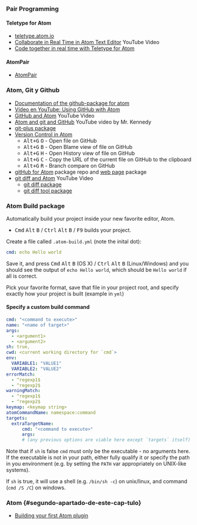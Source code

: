 ### Pair Programming

#### Teletype for Atom

* [teletype.atom.io](https://teletype.atom.io/)
* [Collaborate in Real Time in Atom Text Editor](https://youtu.be/C_JufDsP2Ng) YouTube Video
* [Code together in real time with Teletype for Atom](http://blog.atom.io/2017/11/15/code-together-in-real-time-with-teletype-for-atom.html)

#### AtomPair

* [AtomPair](https://atom.io/packages/atom-pair)

### Atom, Git  y Github

* [Documentation of the github-package for atom](https://flight-manual.atom.io/using-atom/sections/github-package/)
* [Vídeo en YouTube:  Using GitHub with Atom](https://youtu.be/7au7l1qa2so) 
* [GitHub and Atom](https://youtu.be/HqrkEVWBifw) YouTube Video
* [Atom and git and GitHub](https://youtu.be/sb5o2WiNb-A) YouTube video by Mr. Kennedy
* [git-plus package](https://atom.io/packages/git-plus)
* [Version Control in Atom](https://flight-manual.atom.io/using-atom/sections/version-control-in-atom/)
    <ul>
    <li>
    <kbd class="platform-all">Alt+G</kbd> <kbd class="platform-all">O</kbd> - Open file on GitHub</li>
    <li>
    <kbd class="platform-all">Alt+G</kbd> <kbd class="platform-all">B</kbd> - Open Blame view of file on GitHub</li>
    <li>
    <kbd class="platform-all">Alt+G</kbd> <kbd class="platform-all">H</kbd> - Open History view of file on GitHub</li>
    <li>
    <kbd class="platform-all">Alt+G</kbd> <kbd class="platform-all">C</kbd> - Copy the URL of the current file on GitHub to the clipboard</li>
    <li>
    <kbd class="platform-all">Alt+G</kbd> <kbd class="platform-all">R</kbd> - Branch compare on GitHub</li>
    </ul>
* [gitHub for Atom](https://github.atom.io/) package repo and [web page](https://github.atom.io/) package
* [git diff and Atom](https://youtu.be/YJ3yfQAKSzY) YouTube Video
    - [git diff package](https://atom.io/packages/git-diff)
    - [git diff tool package](https://atom.io/packages/git-diff)

### Atom Build package

Automatically build your project inside your new favorite editor, Atom.

  * <kbd>Cmd</kbd> <kbd>Alt</kbd> <kbd>B</kbd> / <kbd>Ctrl</kbd> <kbd>Alt</kbd> <kbd>B</kbd> / <kbd>F9</kbd> builds your project.

  Create a file called `.atom-build.yml` (note the inital dot):
```yml
cmd: echo Hello world
```

Save it, and press <kbd>Cmd</kbd> <kbd>Alt</kbd> <kbd>B</kbd> (OS X) / <kbd>Ctrl</kbd> <kbd>Alt</kbd> <kbd>B</kbd> (Linux/Windows)
and you should see the output of `echo Hello world`, which should be `Hello world` if all is correct.

Pick your favorite format, save that file in your project root, and specify exactly
how your project is built (example in `yml`)

#### Specify a custom build command

```yml
cmd: "<command to execute>"
name: "<name of target>"
args:
  - <argument1>
  - <argument2>
sh: true,
cwd: <current working directory for `cmd`>
env:
  VARIABLE1: "VALUE1"
  VARIABLE2: "VALUE2"
errorMatch:
  - ^regexp1$
  - ^regexp2$
warningMatch:
  - ^regexp1$
  - ^regexp2$
keymap: <keymap string>
atomCommandName: namespace:command
targets:
  extraTargetName:
      cmd: "<command to execute>"
      args:
      # (any previous options are viable here except `targets` itself)
```

Note that if `sh` is false `cmd` must only be the executable - no arguments here.  If the
executable is not in your path, either fully qualify it or specify the path
in you environment (e.g. by setting the `PATH` var appropriately on UNIX-like
systems).

If `sh` is true, it will use a shell (e.g. `/bin/sh -c`) on unix/linux, and command (`cmd /S /C`)
on windows.

### Atom {#segundo-apartado-de-este-cap-tulo}

* [Building your first Atom plugin](https://blog.github.com/2016-08-19-building-your-first-atom-plugin/)
